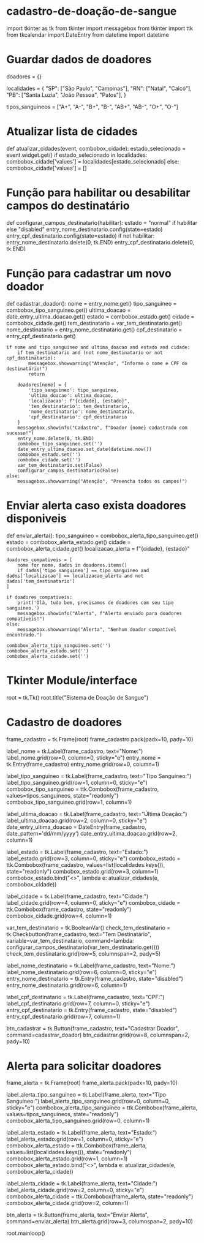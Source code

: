 # cadastro-de-doação-de-sangue

import tkinter as tk
from tkinter import messagebox
from tkinter import ttk
from tkcalendar import DateEntry
from datetime import datetime

# Guardar dados de doadores
doadores = {}

localidades = {
    "SP": ["São Paulo", "Campinas"],
    "RN": ["Natal", "Caicó"],
    "PB": ["Santa Luzia", "João Pessoa", "Patos"],
}

tipos_sanguineos = ["A+", "A-", "B+", "B-", "AB+", "AB-", "O+", "O-"]

# Atualizar lista de cidades
def atualizar_cidades(event, combobox_cidade):
    estado_selecionado = event.widget.get()
    if estado_selecionado in localidades:
        combobox_cidade['values'] = localidades[estado_selecionado]
    else:
        combobox_cidade['values'] = []

# Função para habilitar ou desabilitar campos do destinatário
def configurar_campos_destinatario(habilitar):
    estado = "normal" if habilitar else "disabled"
    entry_nome_destinatario.config(state=estado)
    entry_cpf_destinatario.config(state=estado)
    if not habilitar:
        entry_nome_destinatario.delete(0, tk.END)
        entry_cpf_destinatario.delete(0, tk.END)

# Função para cadastrar um novo doador
def cadastrar_doador():
    nome = entry_nome.get()
    tipo_sanguineo = combobox_tipo_sanguineo.get()
    ultima_doacao = date_entry_ultima_doacao.get()
    estado = combobox_estado.get()
    cidade = combobox_cidade.get()
    tem_destinatario = var_tem_destinatario.get()
    nome_destinatario = entry_nome_destinatario.get()
    cpf_destinatario = entry_cpf_destinatario.get()

    if nome and tipo_sanguineo and ultima_doacao and estado and cidade:
        if tem_destinatario and (not nome_destinatario or not cpf_destinatario):
            messagebox.showwarning("Atenção", "Informe o nome e CPF do destinatário!")
            return

        doadores[nome] = {
            'tipo_sanguineo': tipo_sanguineo,
            'ultima_doacao': ultima_doacao,
            'localizacao': f"{cidade}, {estado}",
            'tem_destinatario': tem_destinatario,
            'nome_destinatario': nome_destinatario,
            'cpf_destinatario': cpf_destinatario
        }
        messagebox.showinfo("Cadastro", f"Doador {nome} cadastrado com sucesso!")
        entry_nome.delete(0, tk.END)
        combobox_tipo_sanguineo.set('')
        date_entry_ultima_doacao.set_date(datetime.now())
        combobox_estado.set('')
        combobox_cidade.set('')
        var_tem_destinatario.set(False)
        configurar_campos_destinatario(False)
    else:
        messagebox.showwarning("Atenção", "Preencha todos os campos!")

# Enviar alerta caso exista doadores disponiveis
def enviar_alerta():
    tipo_sanguineo = combobox_alerta_tipo_sanguineo.get()
    estado = combobox_alerta_estado.get()
    cidade = combobox_alerta_cidade.get()
    localizacao_alerta = f"{cidade}, {estado}"
    
    doadores_compativeis = [
        nome for nome, dados in doadores.items()
        if dados['tipo_sanguineo'] == tipo_sanguineo and dados['localizacao'] == localizacao_alerta and not dados['tem_destinatario']
    ]

    if doadores_compativeis:
        print('Olá, tudo bem, precisamos de doadores com seu tipo sanguineo.')
        messagebox.showinfo("Alerta", f"Alerta enviado para doadores compatíveis!")
    else:
        messagebox.showwarning("Alerta", "Nenhum doador compatível encontrado.")
    
    combobox_alerta_tipo_sanguineo.set('')
    combobox_alerta_estado.set('')
    combobox_alerta_cidade.set('')

# Tkinter Module/interface
root = tk.Tk()
root.title("Sistema de Doação de Sangue")

# Cadastro de doadores
frame_cadastro = tk.Frame(root)
frame_cadastro.pack(padx=10, pady=10)

label_nome = tk.Label(frame_cadastro, text="Nome:")
label_nome.grid(row=0, column=0, sticky="e")
entry_nome = tk.Entry(frame_cadastro)
entry_nome.grid(row=0, column=1)

label_tipo_sanguineo = tk.Label(frame_cadastro, text="Tipo Sanguíneo:")
label_tipo_sanguineo.grid(row=1, column=0, sticky="e")
combobox_tipo_sanguineo = ttk.Combobox(frame_cadastro, values=tipos_sanguineos, state="readonly")
combobox_tipo_sanguineo.grid(row=1, column=1)

label_ultima_doacao = tk.Label(frame_cadastro, text="Última Doação:")
label_ultima_doacao.grid(row=2, column=0, sticky="e")
date_entry_ultima_doacao = DateEntry(frame_cadastro, date_pattern='dd/mm/yyyy')
date_entry_ultima_doacao.grid(row=2, column=1)

label_estado = tk.Label(frame_cadastro, text="Estado:")
label_estado.grid(row=3, column=0, sticky="e")
combobox_estado = ttk.Combobox(frame_cadastro, values=list(localidades.keys()), state="readonly")
combobox_estado.grid(row=3, column=1)
combobox_estado.bind("<<ComboboxSelected>>", lambda e: atualizar_cidades(e, combobox_cidade))

label_cidade = tk.Label(frame_cadastro, text="Cidade:")
label_cidade.grid(row=4, column=0, sticky="e")
combobox_cidade = ttk.Combobox(frame_cadastro, state="readonly")
combobox_cidade.grid(row=4, column=1)

var_tem_destinatario = tk.BooleanVar()
check_tem_destinatario = tk.Checkbutton(frame_cadastro, text="Tem Destinatário", variable=var_tem_destinatario, command=lambda: configurar_campos_destinatario(var_tem_destinatario.get()))
check_tem_destinatario.grid(row=5, columnspan=2, pady=5)

label_nome_destinatario = tk.Label(frame_cadastro, text="Nome:")
label_nome_destinatario.grid(row=6, column=0, sticky="e")
entry_nome_destinatario = tk.Entry(frame_cadastro, state="disabled")
entry_nome_destinatario.grid(row=6, column=1)

label_cpf_destinatario = tk.Label(frame_cadastro, text="CPF:")
label_cpf_destinatario.grid(row=7, column=0, sticky="e")
entry_cpf_destinatario = tk.Entry(frame_cadastro, state="disabled")
entry_cpf_destinatario.grid(row=7, column=1)

btn_cadastrar = tk.Button(frame_cadastro, text="Cadastrar Doador", command=cadastrar_doador)
btn_cadastrar.grid(row=8, columnspan=2, pady=10)


# Alerta para solicitar doadores

frame_alerta = tk.Frame(root)
frame_alerta.pack(padx=10, pady=10)

label_alerta_tipo_sanguineo = tk.Label(frame_alerta, text="Tipo Sanguíneo:")
label_alerta_tipo_sanguineo.grid(row=0, column=0, sticky="e")
combobox_alerta_tipo_sanguineo = ttk.Combobox(frame_alerta, values=tipos_sanguineos, state="readonly")
combobox_alerta_tipo_sanguineo.grid(row=0, column=1)

label_alerta_estado = tk.Label(frame_alerta, text="Estado:")
label_alerta_estado.grid(row=1, column=0, sticky="e")
combobox_alerta_estado = ttk.Combobox(frame_alerta, values=list(localidades.keys()), state="readonly")
combobox_alerta_estado.grid(row=1, column=1)
combobox_alerta_estado.bind("<<ComboboxSelected>>", lambda e: atualizar_cidades(e, combobox_alerta_cidade))

label_alerta_cidade = tk.Label(frame_alerta, text="Cidade:")
label_alerta_cidade.grid(row=2, column=0, sticky="e")
combobox_alerta_cidade = ttk.Combobox(frame_alerta, state="readonly")
combobox_alerta_cidade.grid(row=2, column=1)

btn_alerta = tk.Button(frame_alerta, text="Enviar Alerta", command=enviar_alerta)
btn_alerta.grid(row=3, columnspan=2, pady=10)

root.mainloop()
